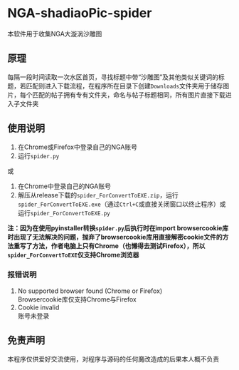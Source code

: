 # NGA-shadiaoPic-spider
本软件用于收集NGA大漩涡沙雕图

## 原理
每隔一段时间读取一次水区首页，寻找标题中带“沙雕图”及其他类似关键词的标题，若匹配则进入下载流程，在程序所在目录下创建`Downloads`文件夹用于储存图片，每个匹配的帖子拥有专有文件夹，命名与帖子标题相同，所有图片直接下载进入子文件夹

## 使用说明
1. 在Chrome或Firefox中登录自己的NGA账号
2. 运行`spider.py`

或

1. 在Chrome中登录自己的NGA账号
2. 解压从release下载的`spider_ForConvertToEXE.zip`，运行`spider_ForConvertToEXE.exe`（通过`Ctrl+C`或直接关闭窗口以终止程序）或运行`spider_ForConvertToEXE.py`

**注：因为在使用pyinstaller转换`spider.py`后执行时在import browsercookie库时出现了无法解决的问题，抛弃了browsercookie库用直接解密cookie文件的方法重写了方法，作者电脑上只有Chrome（也懒得去测试Firefox），所以`spider_ForConvertToEXE`仅支持Chrome浏览器**

### 报错说明
1. No supported browser found (Chrome or Firefox)  
    Browsercookie库仅支持Chrome与Firefox
2. Cookie invalid  
    账号未登录

## 免责声明
本程序仅供爱好交流使用，对程序与源码的任何魔改造成的后果本人概不负责
